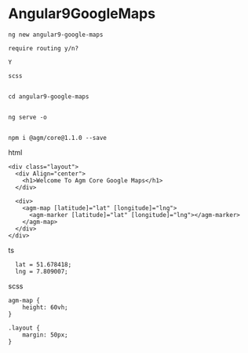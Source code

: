 # Angular9GoogleMaps


    ng new angular9-google-maps

    require routing y/n?

    Y

    scss 


    cd angular9-google-maps


    ng serve -o


    npm i @agm/core@1.1.0 --save

html

    <div class="layout">
      <div Align="center">
        <h1>Welcome To Agm Core Google Maps</h1>
      </div>

      <div>
        <agm-map [latitude]="lat" [longitude]="lng">
          <agm-marker [latitude]="lat" [longitude]="lng"></agm-marker>
        </agm-map>
      </div>
    </div>
    
    
    
ts

      lat = 51.678418;
      lng = 7.809007;
      
      
scss

    agm-map {
        height: 60vh;
    }

    .layout {
        margin: 50px;
    }
